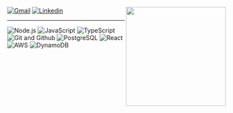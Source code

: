 [<img align='right' src="https://images-wixmp-ed30a86b8c4ca887773594c2.wixmp.com/f/5211d0ed-0a91-4716-afda-dfb7ec276fa1/dbzwfby-6f92e29f-a50b-43d4-b1c2-cae7a77a5a63.gif?token=eyJ0eXAiOiJKV1QiLCJhbGciOiJIUzI1NiJ9.eyJzdWIiOiJ1cm46YXBwOiIsImlzcyI6InVybjphcHA6Iiwib2JqIjpbW3sicGF0aCI6IlwvZlwvNTIxMWQwZWQtMGE5MS00NzE2LWFmZGEtZGZiN2VjMjc2ZmExXC9kYnp3ZmJ5LTZmOTJlMjlmLWE1MGItNDNkNC1iMWMyLWNhZTdhNzdhNWE2My5naWYifV1dLCJhdWQiOlsidXJuOnNlcnZpY2U6ZmlsZS5kb3dubG9hZCJdfQ.SIMAfxTSLnXq6QULcVseKO_DHPkrojhNz5KQJNQvPKA" width="230">](http://fav.me/dbzwfby)

<!--<p> Meu nome é Ádrian, tenho 19 anos, estou cursando engenharia de software e <br /> atualmente estou no 4° semestre. Gosto de criar e aprender. </p>-->

[![Gmail](https://img.shields.io/badge/-adrian.fr.fe@gmail.com-D14836?style=for-the-badge&logo=gmail&logoColor=white&link=mailto:adrian.fr.fe@gmail.com)](mailto:adrian.fr.fe@gmail.com)
[![Linkedin](https://img.shields.io/badge/-Ádrian-0077B5?style=for-the-badge&logo=Linkedin&link=https://www.linkedin.com/in/adrianfrfe/)](https://www.linkedin.com/in/adrianfrfe/) 

---
![Node.js](https://img.shields.io/badge/-Node.js-339933?style=for-the-badge&logo=Node.js&logoColor=white)
![JavaScript](https://img.shields.io/badge/-JavaScript-F7DF1E?style=for-the-badge&logo=Javascript&logoColor=black)
![TypeScript](https://img.shields.io/badge/-TypeScript-007ACC?style=for-the-badge&logo=TypeScript&logoColor=white)
![Git and Github](https://img.shields.io/badge/-Git%20e%20Github-181717?style=for-the-badge&logo=github&logoColor=white)
![PostgreSQL](https://img.shields.io/badge/-PostgreSQL-4169E1?style=for-the-badge&logo=postgresql&logoColor=white)
![React](https://img.shields.io/badge/-React-61DAFB?style=for-the-badge&logo=react&logoColor=black)
![AWS](https://img.shields.io/badge/-AWS-232F3E?style=for-the-badge&logo=AmazonAWS&logoColor=white)
![DynamoDB](https://img.shields.io/badge/-DynamoDB-4053D6?style=for-the-badge&logo=amazondynamodb&logoColor=white)

<!-- ![Top Langs](https://github-readme-stats.vercel.app/api/top-langs/?username=Empix&layout=compact&langs_count=5&theme=react) -->


<!--
**empixx/Empixx** is a ✨ _special_ ✨ repository because its `README.md` (this file) appears on your GitHub profile.

Here are some ideas to get you started:

- 🔭 I’m currently working on ...
- 🌱 I’m currently learning ...
- 👯 I’m looking to collaborate on ...
- 🤔 I’m looking for help with ...
- 💬 Ask me about ...
- 📫 How to reach me: ...
- 😄 Pronouns: ...
- ⚡ Fun fact: ...
-->

